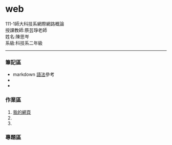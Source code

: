 # web
<div>111-1師大科技系網際網路概論</div>
<div>授課教師:蔡芸琤老師</div>
<div>姓名:陳思岑</div>
<div>系級:科技系二年級</div>

<hr></hr>

<h3>筆記區</h3>
<ul>
  <li>markdown <a href="https://www.w3schools.com/html/default.asp">語法</a>參考</li>
  <li></li>
  <li></li>
</ul>

<h3>作業區</h3>
<ol>
  <li><a href="https://ssutsen.github.io/web/mypage%20web1/">我的網頁</a></li>
  <li></li>
  <li></li>
</ol>

<h3>專題區</h3>